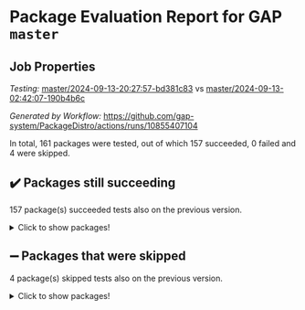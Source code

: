 # Package Evaluation Report for GAP `master`

## Job Properties

*Testing:* [master/2024-09-13-20:27:57-bd381c83](https://github.com/gap-system/PackageDistro/blob/data/reports/master/2024-09-13-20:27:57-bd381c83) vs [master/2024-09-13-02:42:07-190b4b6c](https://github.com/gap-system/PackageDistro/blob/data/reports/master/2024-09-13-02:42:07-190b4b6c)

*Generated by Workflow:* https://github.com/gap-system/PackageDistro/actions/runs/10855407104

In total, 161 packages were tested, out of which 157 succeeded, 0 failed and 4 were skipped.

## :heavy_check_mark: Packages still succeeding

157 package(s) succeeded tests also on the previous version.
<details><summary>Click to show packages!</summary>

- 4ti2interface 2023.02-04 [(success)](https://github.com/gap-system/PackageDistro/actions/runs/10855407104/job/30128373320)
- ace 5.6.2 [(success)](https://github.com/gap-system/PackageDistro/actions/runs/10855407104/job/30128376601)
- aclib 1.3.2 [(success)](https://github.com/gap-system/PackageDistro/actions/runs/10855407104/job/30128378945)
- agt 0.3.1 [(success)](https://github.com/gap-system/PackageDistro/actions/runs/10855407104/job/30128380016)
- alnuth 3.2.1 [(success)](https://github.com/gap-system/PackageDistro/actions/runs/10855407104/job/30128380533)
- anupq 3.3.0 [(success)](https://github.com/gap-system/PackageDistro/actions/runs/10855407104/job/30128380996)
- atlasrep 2.1.9 [(success)](https://github.com/gap-system/PackageDistro/actions/runs/10855407104/job/30128383562)
- autodoc 2023.06.19 [(success)](https://github.com/gap-system/PackageDistro/actions/runs/10855407104/job/30128383890)
- automata 1.16 [(success)](https://github.com/gap-system/PackageDistro/actions/runs/10855407104/job/30128385485)
- automgrp 1.3.2 [(success)](https://github.com/gap-system/PackageDistro/actions/runs/10855407104/job/30128385752)
- autpgrp 1.11 [(success)](https://github.com/gap-system/PackageDistro/actions/runs/10855407104/job/30128386077)
- cap 2024.09-14 [(success)](https://github.com/gap-system/PackageDistro/actions/runs/10855407104/job/30128386390)
- caratinterface 2.3.6 [(success)](https://github.com/gap-system/PackageDistro/actions/runs/10855407104/job/30128386727)
- cddinterface 2024.09.01 [(success)](https://github.com/gap-system/PackageDistro/actions/runs/10855407104/job/30128387019)
- circle 1.6.6 [(success)](https://github.com/gap-system/PackageDistro/actions/runs/10855407104/job/30128387285)
- classicpres 1.22 [(success)](https://github.com/gap-system/PackageDistro/actions/runs/10855407104/job/30128387531)
- cohomolo 1.6.11 [(success)](https://github.com/gap-system/PackageDistro/actions/runs/10855407104/job/30128387800)
- congruence 1.2.7 [(success)](https://github.com/gap-system/PackageDistro/actions/runs/10855407104/job/30128388134)
- corefreesub 0.6 [(success)](https://github.com/gap-system/PackageDistro/actions/runs/10855407104/job/30128388512)
- corelg 1.57 [(success)](https://github.com/gap-system/PackageDistro/actions/runs/10855407104/job/30128388846)
- crime 1.6 [(success)](https://github.com/gap-system/PackageDistro/actions/runs/10855407104/job/30128389187)
- crisp 1.4.6 [(success)](https://github.com/gap-system/PackageDistro/actions/runs/10855407104/job/30128389544)
- crypting 0.10.5 [(success)](https://github.com/gap-system/PackageDistro/actions/runs/10855407104/job/30128389766)
- cryst 4.1.27 [(success)](https://github.com/gap-system/PackageDistro/actions/runs/10855407104/job/30128390064)
- crystcat 1.1.10 [(success)](https://github.com/gap-system/PackageDistro/actions/runs/10855407104/job/30128390350)
- ctbllib 1.3.9 [(success)](https://github.com/gap-system/PackageDistro/actions/runs/10855407104/job/30128390634)
- cubefree 1.19 [(success)](https://github.com/gap-system/PackageDistro/actions/runs/10855407104/job/30128390917)
- curlinterface 2.4.0 [(success)](https://github.com/gap-system/PackageDistro/actions/runs/10855407104/job/30128391229)
- cvec 2.8.2 [(success)](https://github.com/gap-system/PackageDistro/actions/runs/10855407104/job/30128391482)
- datastructures 0.3.1 [(success)](https://github.com/gap-system/PackageDistro/actions/runs/10855407104/job/30128391769)
- deepthought 1.0.7 [(success)](https://github.com/gap-system/PackageDistro/actions/runs/10855407104/job/30128392064)
- design 1.8 [(success)](https://github.com/gap-system/PackageDistro/actions/runs/10855407104/job/30128392432)
- difsets 2.3.1 [(success)](https://github.com/gap-system/PackageDistro/actions/runs/10855407104/job/30128392797)
- digraphs 1.9.0 [(success)](https://github.com/gap-system/PackageDistro/actions/runs/10855407104/job/30128393121)
- edim 1.3.8 [(success)](https://github.com/gap-system/PackageDistro/actions/runs/10855407104/job/30128393455)
- example 4.3.4 [(success)](https://github.com/gap-system/PackageDistro/actions/runs/10855407104/job/30128393865)
- examplesforhomalg 2023.10-01 [(success)](https://github.com/gap-system/PackageDistro/actions/runs/10855407104/job/30128394150)
- factint 1.6.3 [(success)](https://github.com/gap-system/PackageDistro/actions/runs/10855407104/job/30128394437)
- ferret 1.0.14 [(success)](https://github.com/gap-system/PackageDistro/actions/runs/10855407104/job/30128394769)
- fga 1.5.0 [(success)](https://github.com/gap-system/PackageDistro/actions/runs/10855407104/job/30128395101)
- fining 1.5.6 [(success)](https://github.com/gap-system/PackageDistro/actions/runs/10855407104/job/30128395444)
- float 1.0.5 [(success)](https://github.com/gap-system/PackageDistro/actions/runs/10855407104/job/30128395730)
- format 1.4.4 [(success)](https://github.com/gap-system/PackageDistro/actions/runs/10855407104/job/30128396033)
- forms 1.2.12 [(success)](https://github.com/gap-system/PackageDistro/actions/runs/10855407104/job/30128396357)
- fplsa 1.2.6 [(success)](https://github.com/gap-system/PackageDistro/actions/runs/10855407104/job/30128396643)
- fr 2.4.13 [(success)](https://github.com/gap-system/PackageDistro/actions/runs/10855407104/job/30128396904)
- francy 2.0.3 [(success)](https://github.com/gap-system/PackageDistro/actions/runs/10855407104/job/30128397159)
- fwtree 1.3 [(success)](https://github.com/gap-system/PackageDistro/actions/runs/10855407104/job/30128397414)
- gapdoc 1.6.7 [(success)](https://github.com/gap-system/PackageDistro/actions/runs/10855407104/job/30128397675)
- gauss 2023.08-01 [(success)](https://github.com/gap-system/PackageDistro/actions/runs/10855407104/job/30128397958)
- gaussforhomalg 2024.08-01 [(success)](https://github.com/gap-system/PackageDistro/actions/runs/10855407104/job/30128398272)
- gbnp 1.1.0 [(success)](https://github.com/gap-system/PackageDistro/actions/runs/10855407104/job/30128398600)
- generalizedmorphismsforcap 2024.09-02 [(success)](https://github.com/gap-system/PackageDistro/actions/runs/10855407104/job/30128398864)
- genss 1.6.9 [(success)](https://github.com/gap-system/PackageDistro/actions/runs/10855407104/job/30128399127)
- gradedmodules 2024.01-01 [(success)](https://github.com/gap-system/PackageDistro/actions/runs/10855407104/job/30128399375)
- gradedringforhomalg 2024.07-01 [(success)](https://github.com/gap-system/PackageDistro/actions/runs/10855407104/job/30128399620)
- grape 4.9.1 [(success)](https://github.com/gap-system/PackageDistro/actions/runs/10855407104/job/30128399856)
- groupoids 1.74 [(success)](https://github.com/gap-system/PackageDistro/actions/runs/10855407104/job/30128400158)
- grpconst 2.6.5 [(success)](https://github.com/gap-system/PackageDistro/actions/runs/10855407104/job/30128400460)
- guarana 0.96.3 [(success)](https://github.com/gap-system/PackageDistro/actions/runs/10855407104/job/30128400698)
- guava 3.19 [(success)](https://github.com/gap-system/PackageDistro/actions/runs/10855407104/job/30128400921)
- hap 1.65 [(success)](https://github.com/gap-system/PackageDistro/actions/runs/10855407104/job/30128401194)
- hapcryst 0.1.15 [(success)](https://github.com/gap-system/PackageDistro/actions/runs/10855407104/job/30128401461)
- hecke 1.5.4 [(success)](https://github.com/gap-system/PackageDistro/actions/runs/10855407104/job/30128401736)
- help 4.0 [(success)](https://github.com/gap-system/PackageDistro/actions/runs/10855407104/job/30128402047)
- homalg 2024.01-01 [(success)](https://github.com/gap-system/PackageDistro/actions/runs/10855407104/job/30128402360)
- homalgtocas 2023.11-01 [(success)](https://github.com/gap-system/PackageDistro/actions/runs/10855407104/job/30128402660)
- idrel 2.48 [(success)](https://github.com/gap-system/PackageDistro/actions/runs/10855407104/job/30128402964)
- images 1.3.3 [(success)](https://github.com/gap-system/PackageDistro/actions/runs/10855407104/job/30128403256)
- intpic 0.4.0 [(success)](https://github.com/gap-system/PackageDistro/actions/runs/10855407104/job/30128403561)
- io 4.9.0 [(success)](https://github.com/gap-system/PackageDistro/actions/runs/10855407104/job/30128403850)
- io_forhomalg 2023.02-04 [(success)](https://github.com/gap-system/PackageDistro/actions/runs/10855407104/job/30128404144)
- irredsol 1.4.4 [(success)](https://github.com/gap-system/PackageDistro/actions/runs/10855407104/job/30128404418)
- json 2.2.2 [(success)](https://github.com/gap-system/PackageDistro/actions/runs/10855407104/job/30128404682)
- jupyterkernel 1.5.1 [(success)](https://github.com/gap-system/PackageDistro/actions/runs/10855407104/job/30128404971)
- jupyterviz 1.5.6 [(success)](https://github.com/gap-system/PackageDistro/actions/runs/10855407104/job/30128405282)
- kan 1.37 [(success)](https://github.com/gap-system/PackageDistro/actions/runs/10855407104/job/30128405591)
- kbmag 1.5.11 [(success)](https://github.com/gap-system/PackageDistro/actions/runs/10855407104/job/30128405886)
- laguna 3.9.7 [(success)](https://github.com/gap-system/PackageDistro/actions/runs/10855407104/job/30128406226)
- liealgdb 2.2.1 [(success)](https://github.com/gap-system/PackageDistro/actions/runs/10855407104/job/30128406510)
- liepring 2.9.1 [(success)](https://github.com/gap-system/PackageDistro/actions/runs/10855407104/job/30128406811)
- liering 2.4.2 [(success)](https://github.com/gap-system/PackageDistro/actions/runs/10855407104/job/30128407122)
- linearalgebraforcap 2024.09-04 [(success)](https://github.com/gap-system/PackageDistro/actions/runs/10855407104/job/30128407444)
- lins 0.9 [(success)](https://github.com/gap-system/PackageDistro/actions/runs/10855407104/job/30128407733)
- localizeringforhomalg 2023.10-01 [(success)](https://github.com/gap-system/PackageDistro/actions/runs/10855407104/job/30128408038)
- loops 3.4.4 [(success)](https://github.com/gap-system/PackageDistro/actions/runs/10855407104/job/30128408368)
- lpres 1.1.1 [(success)](https://github.com/gap-system/PackageDistro/actions/runs/10855407104/job/30128408688)
- majoranaalgebras 1.5.2 [(success)](https://github.com/gap-system/PackageDistro/actions/runs/10855407104/job/30128408980)
- mapclass 1.4.6 [(success)](https://github.com/gap-system/PackageDistro/actions/runs/10855407104/job/30128409265)
- matgrp 0.70 [(success)](https://github.com/gap-system/PackageDistro/actions/runs/10855407104/job/30128409599)
- matricesforhomalg 2024.08-05 [(success)](https://github.com/gap-system/PackageDistro/actions/runs/10855407104/job/30128410273)
- modisom 2.5.4 [(success)](https://github.com/gap-system/PackageDistro/actions/runs/10855407104/job/30128410597)
- modulepresentationsforcap 2024.09-02 [(success)](https://github.com/gap-system/PackageDistro/actions/runs/10855407104/job/30128410930)
- modules 2024.01-01 [(success)](https://github.com/gap-system/PackageDistro/actions/runs/10855407104/job/30128411324)
- monoidalcategories 2024.09-05 [(success)](https://github.com/gap-system/PackageDistro/actions/runs/10855407104/job/30128411643)
- nconvex 2022.09-01 [(success)](https://github.com/gap-system/PackageDistro/actions/runs/10855407104/job/30128411932)
- nilmat 1.4.2 [(success)](https://github.com/gap-system/PackageDistro/actions/runs/10855407104/job/30128412288)
- nock 1.5 [(success)](https://github.com/gap-system/PackageDistro/actions/runs/10855407104/job/30128412585)
- normalizinterface 1.3.7 [(success)](https://github.com/gap-system/PackageDistro/actions/runs/10855407104/job/30128412951)
- nq 2.5.11 [(success)](https://github.com/gap-system/PackageDistro/actions/runs/10855407104/job/30128413312)
- numericalsgps 1.4.0 [(success)](https://github.com/gap-system/PackageDistro/actions/runs/10855407104/job/30128413679)
- openmath 11.5.3 [(success)](https://github.com/gap-system/PackageDistro/actions/runs/10855407104/job/30128414048)
- orb 4.9.1 [(success)](https://github.com/gap-system/PackageDistro/actions/runs/10855407104/job/30128414327)
- packagemanager 1.5 [(success)](https://github.com/gap-system/PackageDistro/actions/runs/10855407104/job/30128414666)
- patternclass 2.4.5 [(success)](https://github.com/gap-system/PackageDistro/actions/runs/10855407104/job/30128414992)
- permut 2.0.5 [(success)](https://github.com/gap-system/PackageDistro/actions/runs/10855407104/job/30128415339)
- polenta 1.3.10 [(success)](https://github.com/gap-system/PackageDistro/actions/runs/10855407104/job/30128415662)
- polymaking 0.8.7 [(success)](https://github.com/gap-system/PackageDistro/actions/runs/10855407104/job/30128415979)
- primgrp 3.4.4 [(success)](https://github.com/gap-system/PackageDistro/actions/runs/10855407104/job/30128416249)
- profiling 2.6.0 [(success)](https://github.com/gap-system/PackageDistro/actions/runs/10855407104/job/30128416578)
- qdistrnd 0.9.4 [(success)](https://github.com/gap-system/PackageDistro/actions/runs/10855407104/job/30128416944)
- qpa 1.35 [(success)](https://github.com/gap-system/PackageDistro/actions/runs/10855407104/job/30128417476)
- quagroup 1.8.4 [(success)](https://github.com/gap-system/PackageDistro/actions/runs/10855407104/job/30128417761)
- radiroot 2.9 [(success)](https://github.com/gap-system/PackageDistro/actions/runs/10855407104/job/30128418017)
- rcwa 4.7.1 [(success)](https://github.com/gap-system/PackageDistro/actions/runs/10855407104/job/30128418824)
- rds 1.8 [(success)](https://github.com/gap-system/PackageDistro/actions/runs/10855407104/job/30128419222)
- recog 1.4.2 [(success)](https://github.com/gap-system/PackageDistro/actions/runs/10855407104/job/30128419489)
- repndecomp 1.3.0 [(success)](https://github.com/gap-system/PackageDistro/actions/runs/10855407104/job/30128419843)
- repsn 3.1.2 [(success)](https://github.com/gap-system/PackageDistro/actions/runs/10855407104/job/30128420116)
- resclasses 4.7.3 [(success)](https://github.com/gap-system/PackageDistro/actions/runs/10855407104/job/30128420392)
- ringsforhomalg 2024.06-01 [(success)](https://github.com/gap-system/PackageDistro/actions/runs/10855407104/job/30128420703)
- sco 2023.08-01 [(success)](https://github.com/gap-system/PackageDistro/actions/runs/10855407104/job/30128420982)
- scscp 2.4.3 [(success)](https://github.com/gap-system/PackageDistro/actions/runs/10855407104/job/30128421378)
- semigroups 5.3.7 [(success)](https://github.com/gap-system/PackageDistro/actions/runs/10855407104/job/30128421707)
- sglppow 2.4 [(success)](https://github.com/gap-system/PackageDistro/actions/runs/10855407104/job/30128422036)
- sgpviz 0.999.6 [(success)](https://github.com/gap-system/PackageDistro/actions/runs/10855407104/job/30128422364)
- simpcomp 2.1.14 [(success)](https://github.com/gap-system/PackageDistro/actions/runs/10855407104/job/30128422639)
- singular 2024.06.03 [(success)](https://github.com/gap-system/PackageDistro/actions/runs/10855407104/job/30128422881)
- sl2reps 1.1 [(success)](https://github.com/gap-system/PackageDistro/actions/runs/10855407104/job/30128423152)
- sla 1.6.2 [(success)](https://github.com/gap-system/PackageDistro/actions/runs/10855407104/job/30128423407)
- smallantimagmas 0.2.12 [(success)](https://github.com/gap-system/PackageDistro/actions/runs/10855407104/job/30128423711)
- smallgrp 1.5.4 [(success)](https://github.com/gap-system/PackageDistro/actions/runs/10855407104/job/30128424087)
- smallsemi 0.7.1 [(success)](https://github.com/gap-system/PackageDistro/actions/runs/10855407104/job/30128424381)
- sonata 2.9.6 [(success)](https://github.com/gap-system/PackageDistro/actions/runs/10855407104/job/30128424742)
- sophus 1.27 [(success)](https://github.com/gap-system/PackageDistro/actions/runs/10855407104/job/30128425029)
- sotgrps 1.3 [(success)](https://github.com/gap-system/PackageDistro/actions/runs/10855407104/job/30128425327)
- spinsym 1.5.2 [(success)](https://github.com/gap-system/PackageDistro/actions/runs/10855407104/job/30128425633)
- standardff 1.0 [(success)](https://github.com/gap-system/PackageDistro/actions/runs/10855407104/job/30128425931)
- symbcompcc 1.3.2 [(success)](https://github.com/gap-system/PackageDistro/actions/runs/10855407104/job/30128426304)
- thelma 1.3 [(success)](https://github.com/gap-system/PackageDistro/actions/runs/10855407104/job/30128426608)
- tomlib 1.2.11 [(success)](https://github.com/gap-system/PackageDistro/actions/runs/10855407104/job/30128426934)
- toolsforhomalg 2024.07-01 [(success)](https://github.com/gap-system/PackageDistro/actions/runs/10855407104/job/30128427192)
- toric 1.9.6 [(success)](https://github.com/gap-system/PackageDistro/actions/runs/10855407104/job/30128427493)
- toricvarieties 2022.07.13 [(success)](https://github.com/gap-system/PackageDistro/actions/runs/10855407104/job/30128427793)
- transgrp 3.6.5 [(success)](https://github.com/gap-system/PackageDistro/actions/runs/10855407104/job/30128428105)
- typeset 1.2.2 [(success)](https://github.com/gap-system/PackageDistro/actions/runs/10855407104/job/30128428510)
- ugaly 4.1.3 [(success)](https://github.com/gap-system/PackageDistro/actions/runs/10855407104/job/30128428776)
- unipot 1.6 [(success)](https://github.com/gap-system/PackageDistro/actions/runs/10855407104/job/30128429058)
- unitlib 4.2.0 [(success)](https://github.com/gap-system/PackageDistro/actions/runs/10855407104/job/30128429434)
- utils 0.85 [(success)](https://github.com/gap-system/PackageDistro/actions/runs/10855407104/job/30128429696)
- uuid 0.7 [(success)](https://github.com/gap-system/PackageDistro/actions/runs/10855407104/job/30128430091)
- walrus 0.9991 [(success)](https://github.com/gap-system/PackageDistro/actions/runs/10855407104/job/30128430440)
- wedderga 4.10.5 [(success)](https://github.com/gap-system/PackageDistro/actions/runs/10855407104/job/30128430733)
- xmod 2.92 [(success)](https://github.com/gap-system/PackageDistro/actions/runs/10855407104/job/30128431031)
- xmodalg 1.23 [(success)](https://github.com/gap-system/PackageDistro/actions/runs/10855407104/job/30128431269)
- yangbaxter 0.10.6 [(success)](https://github.com/gap-system/PackageDistro/actions/runs/10855407104/job/30128431568)
- zeromqinterface 0.16 [(success)](https://github.com/gap-system/PackageDistro/actions/runs/10855407104/job/30128431937)
</details>

## :heavy_minus_sign: Packages that were skipped

4 package(s) skipped tests also on the previous version.
<details><summary>Click to show packages!</summary>

- browse 1.8.21 [(skipped)](https://github.com/gap-system/PackageDistro/actions/runs/10855407104/job/30127948591)
- itc 1.5.1 [(skipped)](https://github.com/gap-system/PackageDistro/actions/runs/10855407104/job/30127948591)
- polycyclic 2.16 [(skipped)](https://github.com/gap-system/PackageDistro/actions/runs/10855407104/job/30127948591)
- xgap 4.32 [(skipped)](https://github.com/gap-system/PackageDistro/actions/runs/10855407104/job/30127948591)
</details>

